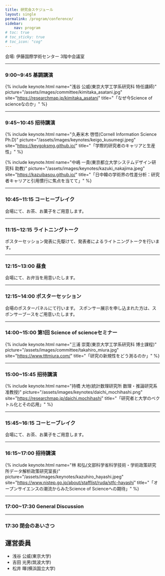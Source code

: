```yaml
---
title: 研究会スケジュール
layout: single
permalink: /program/conference/
sidebar: 
    nav: program
# toc: true
# toc_sticky: true
# toc_icon: "cog"
---
```


<style>
p.title { font-weight: bold; font-size: 120%; }
</style>

<style>
p.time { font-style: italic; font-size: 90%; }
</style>

<style>
p.speaker-bio { font-style: italic; font-size: 60%; }
</style>

会場: 伊藤国際学術センター 3階中会議室

***
### 9:00~9:45 基調講演

{% include keynote.html
   name="浅谷 公威(東京大学工学系研究科 特任講師)"
   picture="/assets/images/committee/kimitaka_asatani.jpg"
   site="https://researchmap.jp/kimitaka_asatani"
   title="「なぜ今Science of scienceなのか」"
%}

<!-- hogehogefugafuga
{: .speaker-bio} -->

***
### 9:45~10:45 招待講演

{% include keynote.html
   name="久寿米木 啓悟(Cornell Information Science Ph.D)"
   picture="/assets/images/keynotes/keigo_kusumegi.jpeg"
   site="https://keygoksmg.github.io/"
   title="「学際的研究者のキャリアと生産性」"
%}

{% include keynote.html
   name="中嶋 一貴(東京都立大学システムデザイン研究科 助教)"
   picture="/assets/images/keynotes/kazuki_nakajima.jpeg"
   site="https://kazuibasou.github.io/"
   title="「日中韓の学術界の性差分析：研究者キャリアと引用慣行に焦点を当てて」"
%}

<!-- --概要-- -->

<!-- --登壇者説明-- -->
<!-- {: .speaker-bio} -->

***
### 10:45~11:15 コーヒーブレイク

会場にて、お茶、お菓子をご用意します。

<!-- スポンサー:  -->

***
### 11:15~12:15 ライトニングトーク

ポスターセッション発表に先駆けて、発表者によるライトニングトークを行います。

<!-- * 11:00~11:05 説明 -->
<!-- * 11:05~11:10 タイトル, 著者名 -->
<!-- * 11:10~11:15 タイトル, 著者名 -->
<!-- * 11:15~11:20 タイトル, 著者名 -->
<!-- * 11:20~11:25 タイトル, 著者名 -->
<!-- * 11:25~11:30 タイトル, 著者名 -->
<!-- * 11:30~11:35 タイトル, 著者名 -->
<!-- * 11:35~11:40 タイトル, 著者名 -->

***
### 12:15~13:00 昼食

会場にて、お弁当を用意いたします。

***
### 12:15~14:00 ポスターセッション

会場のポスターパネルにて行います。
スポンサー展示を申し込まれた方は、スポンサーブースをご用意いたします。

***
### 14:00~15:00 第1回 Science of scienceセミナー

{% include keynote.html
   name="三浦 崇寛(東京大学工学系研究科 博士課程)"
   picture="/assets/images/committee/takahiro_miura.jpg"
   site="https://www.tttmiura.com/"
   title="「研究の新規性をどう測るのか」"
%}
<!-- --概要-- -->

<!-- --登壇者説明-- -->
<!-- {: .speaker-bio} -->

***
### 15:00~15:45 招待講演

{% include keynote.html
   name="持橋 大地(統計数理研究所 数理・推論研究系 准教授)"
   picture="/assets/images/keynotes/daichi_mochihashi.png"
   site="https://researchmap.jp/daichi.mochihashi"
   title="「研究者と大学のベクトル化とその応用」"
%}

<!-- --概要-- -->

<!-- --登壇者説明-- -->
<!-- {: .speaker-bio} -->

***
### 15:45~16:15 コーヒーブレイク

会場にて、お茶、お菓子をご用意します。

***
### 16:15~17:00 招待講演

{% include keynote.html
   name="林 和弘(文部科学省科学技術・学術政策研究所データ解析政策研究室長)"
   picture="/assets/images/keynotes/kazuhiro_hayashi.jpeg"
   site="https://www.nistep.go.jp/about/stafflist/ruda/stfc-hayashi"
   title="「オープンサイエンスの潮流からみたScience of Scienceへの期待」"
%}

***
### 17:00~17:30 General Discussion

***
### 17:30 閉会のあいさつ

## 運営委員

* 浅谷 公威(東京大学)
* 吉田 光男(筑波大学)
* 松井 暉(横浜国立大学)